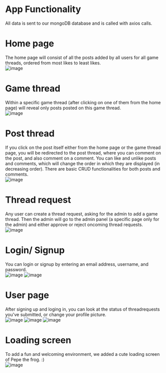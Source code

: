 # App Functionality
All data is sent to our mongoDB database and is called with axios calls.

# Home page
The home page will consist of all the posts added by all users for all game threads, ordered from most likes to least likes. <br/>
![image](https://user-images.githubusercontent.com/66575793/198774113-4a224147-d75c-477f-85d0-cf78e47b157a.png)

# Game thread
Within a specific game thread (after clicking on one of them from the home page) will reveal only posts posted on this game thread. <br/>
![image](https://user-images.githubusercontent.com/66575793/198774857-dbb7fedf-58ca-478c-a4ca-ed9b7d32ebe5.png)

# Post thread
If you click on the post itself either from the home page or the game thread page, you will be redirected to the post thread, where you can comment on the post, and also comment on a comment. You can like and unlike posts and comments, which will change the order in which they are displayed (in decreasing order). There are basic CRUD functionalities for both posts and comments. <br/>
![image](https://user-images.githubusercontent.com/66575793/198775544-4c544761-b0f7-4be0-b477-d27885a7034d.png)

# Thread request
Any user can create a thread request, asking for the admin to add a game thread. Then the admin will go to the admin panel (a specific page only for the admin) and either approve or reject oncoming thread requests. <br/>
![image](https://user-images.githubusercontent.com/66575793/198776789-8069fce5-ce46-44b2-82e6-2849413c375c.png)

# Login/ Signup
You can login or signup by entering an email address, username, and password. <br/>
![image](https://user-images.githubusercontent.com/66575793/198777958-928e553a-a1ad-4475-aadb-58f9755388f9.png)
![image](https://user-images.githubusercontent.com/66575793/198777924-898bf430-c84d-416a-9a86-5c55f9e32464.png)

# User page
After signing up and loging in, you can look at the status of threadrequests you've submitted, or change your profile picture. <br/>
![image](https://user-images.githubusercontent.com/66575793/198777594-d5e495a6-5421-49c9-8c4f-de9b6744f7f7.png)
![image](https://user-images.githubusercontent.com/66575793/198780244-08e8251d-c4c0-4278-94d5-aabdf3569db4.png)
![image](https://user-images.githubusercontent.com/66575793/198781598-1901e905-dcd8-4c35-ad79-0977e4461001.png)


# Loading screen
To add a fun and welcoming environment, we added a cute loading screen of Pepe the frog. :) <br/>
![image](https://user-images.githubusercontent.com/66575793/198781116-b6dfd755-346f-4209-b9bc-2b5641b6354d.png)
